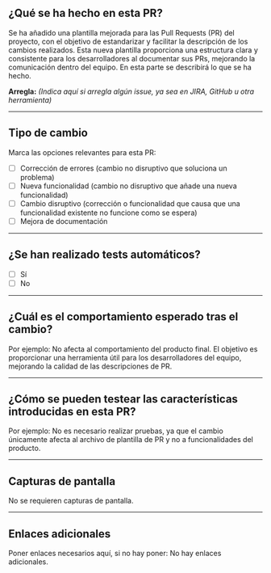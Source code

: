 ## ¿Qué se ha hecho en esta PR?

Se ha añadido una plantilla mejorada para las Pull Requests (PR) del proyecto, con el objetivo de estandarizar y facilitar la descripción de los cambios realizados.
Esta nueva plantilla proporciona una estructura clara y consistente para los desarrolladores al documentar sus PRs, mejorando la comunicación dentro del equipo. En esta parte se describirá lo que se ha hecho.

**Arregla:** *(Indica aquí si arregla algún issue, ya sea en JIRA, GitHub u otra herramienta)*

---

## Tipo de cambio

Marca las opciones relevantes para esta PR:

- [ ] Corrección de errores (cambio no disruptivo que soluciona un problema)
- [ ] Nueva funcionalidad (cambio no disruptivo que añade una nueva funcionalidad)
- [ ] Cambio disruptivo (corrección o funcionalidad que causa que una funcionalidad existente no funcione como se espera)
- [ ] Mejora de documentación

---

## ¿Se han realizado tests automáticos?

- [ ] Sí
- [ ] No

---

## ¿Cuál es el comportamiento esperado tras el cambio?

Por ejemplo: 
No afecta al comportamiento del producto final.
El objetivo es proporcionar una herramienta útil para los desarrolladores del equipo, mejorando la calidad de las descripciones de PR.

---

## ¿Cómo se pueden testear las características introducidas en esta PR?

Por ejemplo: 
No es necesario realizar pruebas, ya que el cambio únicamente afecta al archivo de plantilla de PR y no a funcionalidades del producto.

---

## Capturas de pantalla

<!-- Si es necesario, añade capturas de pantalla u otros elementos visuales que ayuden a entender los cambios realizados -->
No se requieren capturas de pantalla.

---

## Enlaces adicionales

Poner enlaces necesarios aquí, si no hay poner:
No hay enlaces adicionales.
